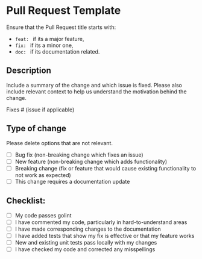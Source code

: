 # Pull Request Template

Ensure that the Pull Request title starts with:
  - `feat: ` if its a major feature,
  - `fix: ` if its a minor one,
  - `doc: ` if its documentation related.

## Description

Include a summary of the change and which issue is fixed. Please also include relevant context to help us understand the motivation behind the change. 

Fixes # (issue if applicable)

## Type of change

Please delete options that are not relevant.

- [ ] Bug fix (non-breaking change which fixes an issue)
- [ ] New feature (non-breaking change which adds functionality)
- [ ] Breaking change (fix or feature that would cause existing functionality to not work as expected)
- [ ] This change requires a documentation update

## Checklist:

- [ ] My code passes golint
- [ ] I have commented my code, particularly in hard-to-understand areas
- [ ] I have made corresponding changes to the documentation
- [ ] I have added tests that show my fix is effective or that my feature works
- [ ] New and existing unit tests pass locally with my changes
- [ ] I have checked my code and corrected any misspellings